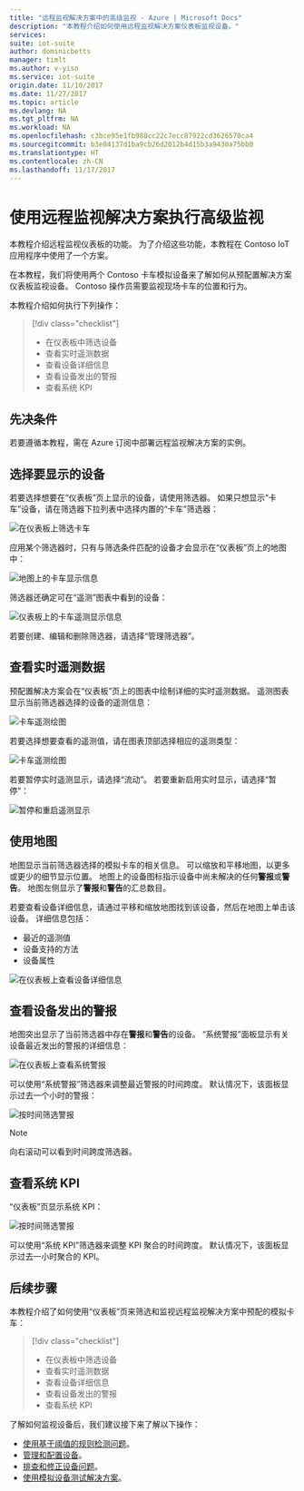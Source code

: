```yaml
---
title: "远程监视解决方案中的高级监视 - Azure | Microsoft Docs"
description: "本教程介绍如何使用远程监视解决方案仪表板监视设备。"
services: 
suite: iot-suite
author: dominicbetts
manager: timlt
ms.author: v-yiso
ms.service: iot-suite
origin.date: 11/10/2017
ms.date: 11/27/2017
ms.topic: article
ms.devlang: NA
ms.tgt_pltfrm: NA
ms.workload: NA
ms.openlocfilehash: c3bce95e1fb980cc22c7ecc87922cd3626570ca4
ms.sourcegitcommit: b3e84137d1ba9cb26d2012b4d15b3a9430a75bb0
ms.translationtype: HT
ms.contentlocale: zh-CN
ms.lasthandoff: 11/17/2017
---
```

# <a name="perform-advanced-monitoring-using-the-remote-monitoring-solution"></a>使用远程监视解决方案执行高级监视

本教程介绍远程监视仪表板的功能。 为了介绍这些功能，本教程在 Contoso IoT 应用程序中使用了一个方案。

在本教程，我们将使用两个 Contoso 卡车模拟设备来了解如何从预配置解决方案仪表板监视设备。 Contoso 操作员需要监视现场卡车的位置和行为。

本教程介绍如何执行下列操作：

>[!div class="checklist"]
> * 在仪表板中筛选设备
> * 查看实时遥测数据
> * 查看设备详细信息
> * 查看设备发出的警报
> * 查看系统 KPI

## <a name="prerequisites"></a>先决条件

若要遵循本教程，需在 Azure 订阅中部署远程监视解决方案的实例。

<!-- If you haven't deployed the remote monitoring solution yet, you should complete the [Deploy the remote monitoring preconfigured solution](iot-suite-remote-monitoring-deploy.md) tutorial. -->

## <a name="choose-the-devices-to-display"></a>选择要显示的设备

若要选择想要在“仪表板”页上显示的设备，请使用筛选器。 如果只想显示“卡车”设备，请在筛选器下拉列表中选择内置的“卡车”筛选器：

![在仪表板上筛选卡车](./media/iot-suite-remote-monitoring-monitor/dashboardtruckfilter.png)

应用某个筛选器时，只有与筛选条件匹配的设备才会显示在“仪表板”页上的地图中：

![地图上的卡车显示信息](./media/iot-suite-remote-monitoring-monitor/dashboardtruckmap.png)

筛选器还确定可在“遥测”图表中看到的设备：

![仪表板上的卡车遥测显示信息](./media/iot-suite-remote-monitoring-monitor/dashboardtelemetry.png)

若要创建、编辑和删除筛选器，请选择“管理筛选器”。

## <a name="view-real-time-telemetry"></a>查看实时遥测数据

预配置解决方案会在“仪表板”页上的图表中绘制详细的实时遥测数据。 遥测图表显示当前筛选器选择的设备的遥测信息：

![卡车遥测绘图](./media/iot-suite-remote-monitoring-monitor/dashboardtelemetryview.png)

若要选择想要查看的遥测值，请在图表顶部选择相应的遥测类型：

![卡车遥测绘图](./media/iot-suite-remote-monitoring-monitor/dashboardselecttelemetry.png)

若要暂停实时遥测显示，请选择“流动”。 若要重新启用实时显示，请选择“暂停”：

![暂停和重启遥测显示](./media/iot-suite-remote-monitoring-monitor/dashboardtelemetrypause.png)

## <a name="use-the-map"></a>使用地图

地图显示当前筛选器选择的模拟卡车的相关信息。 可以缩放和平移地图，以更多或更少的细节显示位置。 地图上的设备图标指示设备中尚未解决的任何**警报**或**警告**。 地图左侧显示了**警报**和**警告**的汇总数目。

若要查看设备详细信息，请通过平移和缩放地图找到该设备，然后在地图上单击该设备。 详细信息包括：

* 最近的遥测值
* 设备支持的方法
* 设备属性

![在仪表板上查看设备详细信息](./media/iot-suite-remote-monitoring-monitor/dashboarddevicedetail.png)

## <a name="view-alarms-from-your-devices"></a>查看设备发出的警报

地图突出显示了当前筛选器中存在**警报**和**警告**的设备。 “系统警报”面板显示有关设备最近发出的警报的详细信息：

![在仪表板上查看系统警报](media/iot-suite-remote-monitoring-monitor/dashboardsystemalarms.png)

可以使用“系统警报”筛选器来调整最近警报的时间跨度。 默认情况下，该面板显示过去一个小时的警报：

![按时间筛选警报](./media/iot-suite-remote-monitoring-monitor/dashboardalarmsfilter.png)

> [!NOTE]
> 向右滚动可以看到时间跨度筛选器。

## <a name="view-the-system-kpis"></a>查看系统 KPI

“仪表板”页显示系统 KPI：

![按时间筛选警报](./media/iot-suite-remote-monitoring-monitor/dashboardkpis.png)

可以使用“系统 KPI”筛选器来调整 KPI 聚合的时间跨度。 默认情况下，该面板显示过去一小时聚合的 KPI。

## <a name="next-steps"></a>后续步骤

本教程介绍了如何使用“仪表板”页来筛选和监视远程监视解决方案中预配的模拟卡车：

<!-- Repeat task list from intro -->
>[!div class="checklist"]
> * 在仪表板中筛选设备
> * 查看实时遥测数据
> * 查看设备详细信息
> * 查看设备发出的警报
> * 查看系统 KPI

了解如何监视设备后，我们建议接下来了解以下操作：

* [使用基于阈值的规则检测问题](./iot-suite-remote-monitoring-automate.md)。
* [管理和配置设备](./iot-suite-remote-monitoring-manage.md)。
* [排查和修正设备问题](./iot-suite-remote-monitoring-maintain.md)。
* [使用模拟设备测试解决方案](iot-suite-remote-monitoring-test.md)。

<!-- Next tutorials in the sequence -->